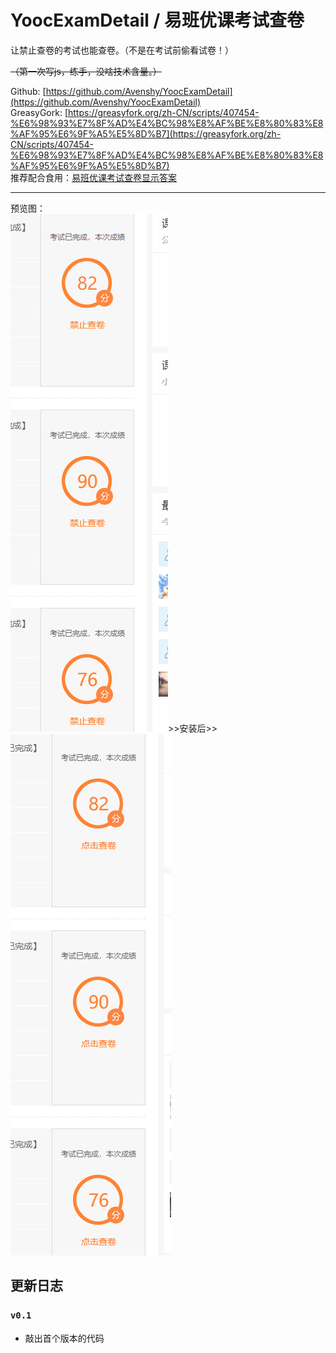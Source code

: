 # YoocExamDetail / 易班优课考试查卷  
让禁止查卷的考试也能查卷。（不是在考试前偷看试卷！）  
  
~~（第一次写js，练手，没啥技术含量。）~~  
  
  
Github: [https://github.com/Avenshy/YoocExamDetail](https://github.com/Avenshy/YoocExamDetail)  
GreasyGork: [https://greasyfork.org/zh-CN/scripts/407454-%E6%98%93%E7%8F%AD%E4%BC%98%E8%AF%BE%E8%80%83%E8%AF%95%E6%9F%A5%E5%8D%B7](https://greasyfork.org/zh-CN/scripts/407454-%E6%98%93%E7%8F%AD%E4%BC%98%E8%AF%BE%E8%80%83%E8%AF%95%E6%9F%A5%E5%8D%B7)  
推荐配合食用：[易班优课考试查卷显示答案](https://greasyfork.org/zh-CN/scripts/407456-%E6%98%93%E7%8F%AD%E4%BC%98%E8%AF%BE%E8%80%83%E8%AF%95%E6%9F%A5%E5%8D%B7%E6%98%BE%E7%A4%BA%E7%AD%94%E6%A1%88)   
  
***  
  
预览图：  
![image](https://raw.githubusercontent.com/Avenshy/YoocExamDetail/master/preview1.png)>>安装后>>![image](https://raw.githubusercontent.com/Avenshy/YoocExamDetail/master/preview2.png)  

## 更新日志

### `v0.1`
* 敲出首个版本的代码
